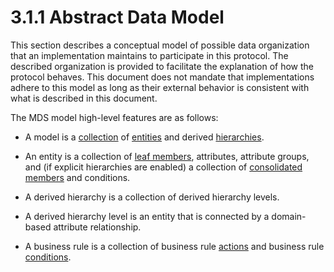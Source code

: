 <html dir="LTR" xmlns:mshelp="http://msdn.microsoft.com/mshelp" xmlns:ddue="http://ddue.schemas.microsoft.com/authoring/2003/5" xmlns:xlink="http://www.w3.org/1999/xlink" xmlns:tool="http://www.microsoft.com/tooltip">
    <head>
        <meta http-equiv="Content-Type" content="text/html; CHARSET=utf-8"></meta>
        <meta name="save" content="history"></meta>
        <title>3.1.1 Abstract Data Model</title>
        <xml>
            <mshelp:toctitle title="3.1.1 Abstract Data Model"></mshelp:toctitle>
            <mshelp:rltitle title="[MS-SSMDSWS-15]: Abstract Data Model"></mshelp:rltitle>
            <mshelp:keyword index="A" term="4550e3ea-0967-406f-b6cf-f32dd887aab5"></mshelp:keyword>
            <mshelp:attr name="DCSext.ContentType" value="open specification"></mshelp:attr>
            <mshelp:attr name="AssetID" value="4550e3ea-0967-406f-b6cf-f32dd887aab5"></mshelp:attr>
            <mshelp:attr name="TopicType" value="kbRef"></mshelp:attr>
            <mshelp:attr name="DCSext.Title" value="[MS-SSMDSWS-15]: Abstract Data Model" />
        </xml>
    </head>
    <body>
        <div id="header">
            <h1 class="heading">3.1.1 Abstract Data Model</h1>
        </div>
        <div id="mainSection">
            <div id="mainBody">
                <div id="allHistory" class="saveHistory"></div>
                <div id="sectionSection0" class="section" name="collapseableSection">
                    

<p>This section describes a conceptual model of possible data
organization that an implementation maintains to participate in this protocol.
The described organization is provided to facilitate the explanation of how the
protocol behaves. This document does not mandate that implementations adhere to
this model as long as their external behavior is consistent with what is
described in this document.</p>

<p>The MDS model high-level features are as follows:</p>

<ul><li><p><span><span> 
</span></span>A model is a <a href="ad350219-f30b-4bac-99e5-6477986f9a7a.md#gt_8f0a5e5b-e1b8-409f-936e-8edf43d9f7db">collection</a>
of <a href="ad350219-f30b-4bac-99e5-6477986f9a7a.md#gt_3b609270-c0f5-4220-8cf0-4c328f73684e">entities</a> and derived <a href="ad350219-f30b-4bac-99e5-6477986f9a7a.md#gt_a07fc05d-cdb0-442c-984a-dd3589b9f682">hierarchies</a>.</p>

</li><li><p><span><span> 
</span></span>An entity is a collection of <a href="ad350219-f30b-4bac-99e5-6477986f9a7a.md#gt_ef790c80-7a97-4083-b642-b23eb6a84858">leaf members</a>, attributes,
attribute groups, and (if explicit hierarchies are enabled) a collection of <a href="ad350219-f30b-4bac-99e5-6477986f9a7a.md#gt_49006165-db07-41cd-8508-35e8dbf909f9">consolidated members</a> and
conditions.</p>

</li><li><p><span><span> 
</span></span>A derived hierarchy is a collection of derived hierarchy levels.</p>

</li><li><p><span><span> 
</span></span>A derived hierarchy level is an entity that is connected by a
domain-based attribute relationship.</p>

</li><li><p><span><span> 
</span></span>A business rule is a collection of business rule <a href="ad350219-f30b-4bac-99e5-6477986f9a7a.md#gt_b178b6c0-7df9-4107-95ca-12c7f0b9900b">actions</a> and business rule <a href="ad350219-f30b-4bac-99e5-6477986f9a7a.md#gt_9a1c3bd3-d971-482a-adfe-6f41e427b95f">conditions</a>.</p>

</li></ul>
                </div>
            </div>
        </div>
    </body>
</html>